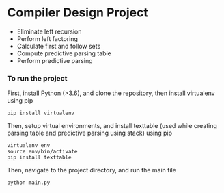 # Compiler Design Project
- Eliminate left recursion
- Perform left factoring
- Calculate first and follow sets
- Compute predictive parsing table
- Perform predictive parsing

### To run the project
First, install Python (>3.6), and clone the repository, then install virtualenv using pip
````
pip install virtualenv
````
Then, setup virtual environments, and install texttable (used while creating parsing table and predictive parsing using stack) using pip
````
virtualenv env
source env/bin/activate
pip install texttable
````
Then, navigate to the project directory, and run the main file
````
python main.py
````

